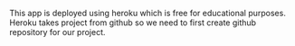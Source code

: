 This app is deployed using heroku which is free for educational purposes. Heroku takes project from github so we need to first create github repository for our project.


